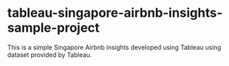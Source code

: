 # tableau-singapore-airbnb-insights-sample-project
This is a simple Singapore Airbnb insights developed using Tableau using dataset provided by Tableau. 
